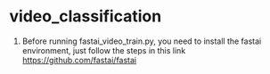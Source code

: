 # video_classification

1. Before running fastai_video_train.py, you need to install the fastai environment, just follow the steps in this link https://github.com/fastai/fastai
